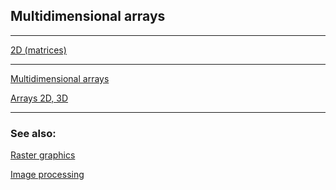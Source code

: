 ## Multidimensional arrays
---

[2D (matrices)](https://beginnersbook.com/2014/01/2d-arrays-in-c-example/)

---

[Multidimensional arrays](https://beginnersbook.com/2017/08/cpp-multidimensional-arrays/)

[Arrays 2D, 3D](http://people.scs.carleton.ca/~dehne/projects/cpp-doc/tutorial/tut3-1.html)

---

### See also:
[Raster graphics](https://en.wikipedia.org/wiki/Raster_graphics)

[Image processing](https://en.wikipedia.org/wiki/Kernel_(image_processing))
